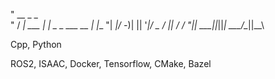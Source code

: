 "  __       _                _   
" / _| ___ | | _ _  ___  __ | |__
"|  _|/ -_)| || '_|/ _ \/ _|| / /
"|_|  \___||_||_|  \___/\__||_\_\

Cpp, Python

ROS2, ISAAC, Docker, Tensorflow, CMake, Bazel

<!--
**felrock/felrock** is a ✨ _special_ ✨ repository because its `README.md` (this file) appears on your GitHub profile.

Here are some ideas to get you started:

- 🔭 I’m currently working on ...
- 🌱 I’m currently learning ...
- 👯 I’m looking to collaborate on ...
- 🤔 I’m looking for help with ...
- 💬 Ask me about ...
- 📫 How to reach me: ...
- 😄 Pronouns: ...
- ⚡ Fun fact: ...
-->
